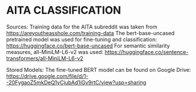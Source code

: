 # AITA CLASSIFICATION
Sources:
Training data for the AITA subreddit was taken from https://areyoutheasshole.com/training-data
The bert-base-uncased pretrained model was used for fine-tuning and classification: https://huggingface.co/bert-base-uncased
For semantic similarity measures, all-MiniLM-L6-v2 was used: https://huggingface.co/sentence-transformers/all-MiniLM-L6-v2

Stored Models:
The fine-tuned BERT model can be found on Google Drive: https://drive.google.com/file/d/1--20FygaoZ5mkDeQ1yCjubAd1iGv9rtC/view?usp=sharing


